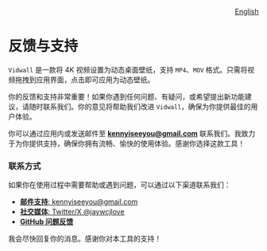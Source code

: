 <p align="right">
  <a href="./feedback.md">English</a>
</p>
<!--rehype:style=float: right; bottom: -36px; position: relative;-->

反馈与支持  
===  

`Vidwall` 是一款将 4K 视频设置为动态桌面壁纸，支持 `MP4`、`MOV` 格式。只需将视频拖拽到应用界面，点击即可应用为动态壁纸。

你的反馈和支持非常重要！如果你遇到任何问题、有疑问，或希望提出新功能建议，请随时联系我们。你的意见将帮助我们改进 `Vidwall`，确保为你提供最佳的用户体验。  

你可以通过应用内或发送邮件至 **kennyiseeyou@gmail.com** 联系我们。我致力于为你提供支持，确保你拥有流畅、愉快的使用体验。感谢你选择这款工具！  

### 联系方式  

如果你在使用过程中需要帮助或遇到问题，可以通过以下渠道联系我们：  

- [**邮件支持**: kennyiseeyou@gmail.com](mailto:kennyiseeyou@gmail.com)  
- [**社交媒体**: Twitter/X @jaywcjlove](https://twitter.com/jaywcjlove)  
- [**GitHub 问题反馈**](https://github.com/jaywcjlove/vidwall/issues/new/choose)  

我会尽快回复你的消息。感谢你对本工具的支持！  